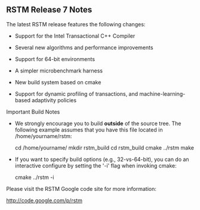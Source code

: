 RSTM Release 7 Notes
-

The latest RSTM release features the following changes:

- Support for the Intel Transactional C++ Compiler

- Several new algorithms and performance improvements

- Support for 64-bit environments

- A simpler microbenchmark harness

- New build system based on cmake

- Support for dynamic profiling of transactions, and machine-learning-based
  adaptivity policies

Important Build Notes

- We strongly encourage you to build **outside** of the source tree.  The
  following example assumes that you have this file located in
  /home/yourname/rstm:

  cd /home/yourname/
  mkdir rstm_build
  cd rstm_build
  cmake ../rstm
  make

- If you want to specify build options (e.g., 32-vs-64-bit), you can do an
  interactive configure by setting the '-i' flag when invoking cmake:

  cmake ../rstm -i

Please visit the RSTM Google code site for more information:

http://code.google.com/p/rstm
